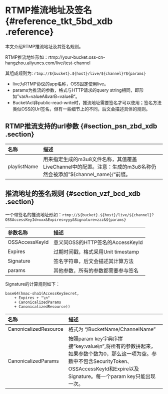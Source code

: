 # RTMP推流地址及签名 {#reference_tkt_5bd_xdb .reference}

本文介绍RTMP推流地址及其签名规则。

RTMP推流地址形如：rtmp://your-bucket.oss-cn-hangzhou.aliyuncs.com/live/test-channel

其组成规则为: `rtmp://${bucket}.${host}/live/${channel}?${params}`

-   live为RTMP协议的app名称，OSS固定使用live。
-   params为推流的参数，格式与HTTP请求的query string相同，即形如”varA=valueA&varB=valueB“。
-   BucketAcl非public-read-write时，推流地址需要签名才可以使用；签名方法类似OSS的Url签名，但有一些细节上的不同，后文会描述具体的规则。

## RTMP推流支持的url参数 {#section_psn_zbd_xdb .section}

|名称|描述|
|:-|:-|
|playlistName|用来指定生成的m3u8文件名称，其值覆盖LiveChannel中的配置。注意：生成的m3u8名称仍然会被添加”$\{channel\_name\}/“前缀。|

## 推流地址的签名规则 {#section_vzf_bcd_xdb .section}

一个带签名的推流地址形如：`rtmp://${bucket}.${host}/live/${channel}?OSSAccessKeyId=xxx&Expires=yyy&Signature=zzz&${params}`

|参数名称|描述|
|:---|:-|
|OSSAccessKeyId|意义同OSS的HTTP签名的AccessKeyId|
|Expires|过期时间戳，格式采用Unit timestamp|
|Signature|签名字符串，后文会描述其计算方法|
|params|其他参数，所有的参数都需要参与签名|

Signature的计算规则如下：

``` {#codeblock_knp_b5b_e7j}
base64(hmac-sha1(AccessKeySecret,
    + Expires + "\n"
    + CanonicalizedParams
    + CanonicalizedResource))
```

|名称|描述|
|:-|:-|
|CanonicalizedResource|格式为 “/BucketName/ChannelName”|
|CanonicalizedParams|按照param key字典序拼接”key:value\\n”,将所有的参数拼起来，如果参数个数为0，那么这一项为空。参数中不包含SecurityToken、OSSAccessKeyId和Expire以及Signature。每一个param key只能出现一次。|

